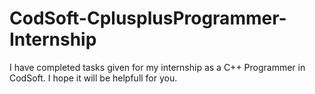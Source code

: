 # CodSoft-CplusplusProgrammer-Internship
I have completed tasks given for my internship as a C++ Programmer in CodSoft. I hope it will be helpfull for you.
